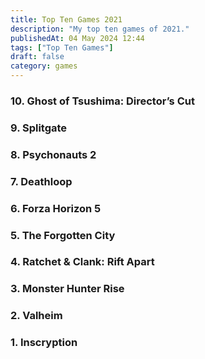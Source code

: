 ```yaml
---
title: Top Ten Games 2021
description: "My top ten games of 2021."
publishedAt: 04 May 2024 12:44
tags: ["Top Ten Games"]
draft: false
category: games
---
```


### 10. Ghost of Tsushima: Director’s Cut

### 9. Splitgate

### 8. Psychonauts 2

### 7. Deathloop

### 6. Forza Horizon 5

### 5. The Forgotten City

### 4. Ratchet & Clank: Rift Apart

### 3. Monster Hunter Rise

### 2. Valheim

### 1. Inscryption
